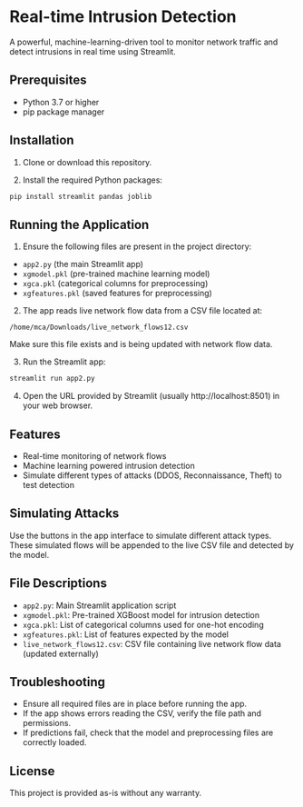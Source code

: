 # Real-time Intrusion Detection

A powerful, machine-learning-driven tool to monitor network traffic and detect intrusions in real time using Streamlit.

## Prerequisites

- Python 3.7 or higher
- pip package manager

## Installation

1. Clone or download this repository.

2. Install the required Python packages:

```bash
pip install streamlit pandas joblib
```

## Running the Application

1. Ensure the following files are present in the project directory:

- `app2.py` (the main Streamlit app)
- `xgmodel.pkl` (pre-trained machine learning model)
- `xgca.pkl` (categorical columns for preprocessing)
- `xgfeatures.pkl` (saved features for preprocessing)

2. The app reads live network flow data from a CSV file located at:

```
/home/mca/Downloads/live_network_flows12.csv
```

Make sure this file exists and is being updated with network flow data.

3. Run the Streamlit app:

```bash
streamlit run app2.py
```

4. Open the URL provided by Streamlit (usually http://localhost:8501) in your web browser.

## Features

- Real-time monitoring of network flows
- Machine learning powered intrusion detection
- Simulate different types of attacks (DDOS, Reconnaissance, Theft) to test detection

## Simulating Attacks

Use the buttons in the app interface to simulate different attack types. These simulated flows will be appended to the live CSV file and detected by the model.

## File Descriptions

- `app2.py`: Main Streamlit application script
- `xgmodel.pkl`: Pre-trained XGBoost model for intrusion detection
- `xgca.pkl`: List of categorical columns used for one-hot encoding
- `xgfeatures.pkl`: List of features expected by the model
- `live_network_flows12.csv`: CSV file containing live network flow data (updated externally)

## Troubleshooting

- Ensure all required files are in place before running the app.
- If the app shows errors reading the CSV, verify the file path and permissions.
- If predictions fail, check that the model and preprocessing files are correctly loaded.

## License

This project is provided as-is without any warranty.

